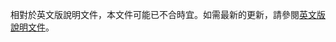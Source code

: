 相對於英文版說明文件，本文件可能已不合時宜。如需最新的更新，請參閱<a href='{{ page.url | replace: "/zh-tw/", "/en/" }}'>英文版說明文件</a>。
